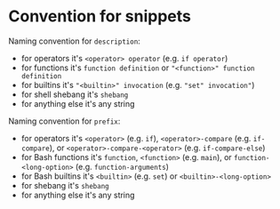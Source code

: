# Convention for snippets

Naming convention for `description`:

- for operators it's `<operator> operator` (e.g. `if operator`)
- for functions it's `function definition` or `"<function>" function definition`
- for builtins it's `"<builtin>" invocation` (e.g. `"set" invocation"`)
- for shell shebang it's `shebang`
- for anything else it's any string

Naming convention for `prefix`:

- for operators it's `<operator>` (e.g. `if`), `<operator>-compare` (e.g. `if-compare`), or `<operator>-compare-<operator>` (e.g. `if-compare-else`)
- for Bash functions it's `function`, `<function>` (e.g. `main`), or `function-<long-option>` (e.g. `function-arguments`)
- for Bash builtins it's `<builtin>` (e.g. `set`) or `<builtin>-<long-option>`
- for shebang it's `shebang`
- for anything else it's any string
